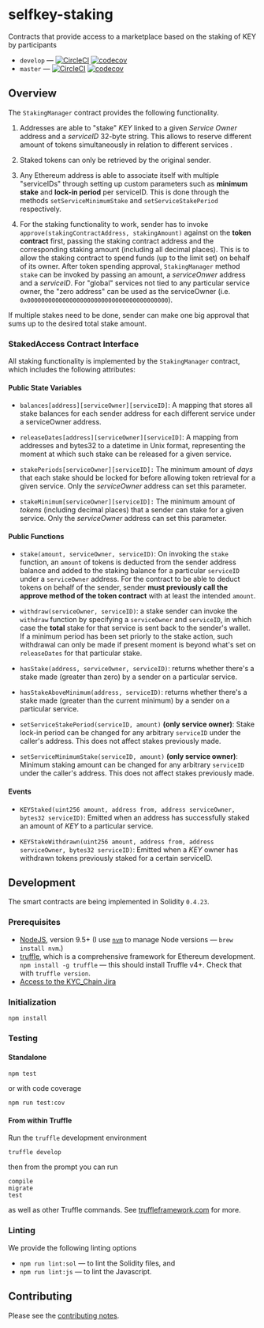 # selfkey-staking

Contracts that provide access to a marketplace based on the staking of KEY by participants

* `develop` — [![CircleCI](https://circleci.com/gh/SelfKeyFoundation/staked-access/tree/develop.svg?style=svg)](https://circleci.com/gh/SelfKeyFoundation/staked-access/tree/develop) [![codecov](https://codecov.io/gh/SelfKeyFoundation/staked-access/branch/develop/graph/badge.svg)](https://codecov.io/gh/SelfKeyFoundation/staked-access)
* `master` — [![CircleCI](https://circleci.com/gh/SelfKeyFoundation/staked-access/tree/master.svg?style=svg)](https://circleci.com/gh/SelfKeyFoundation/staked-access/tree/master) [![codecov](https://codecov.io/gh/SelfKeyFoundation/staked-access/branch/master/graph/badge.svg)](https://codecov.io/gh/SelfKeyFoundation/staked-access)

## Overview

The `StakingManager` contract provides the following functionality.

1. Addresses are able to "stake" _KEY_ linked to a given _Service Owner_ address and a _serviceID_ 32-byte string. This allows to reserve different amount of tokens simultaneously in relation to different services .

2. Staked tokens can only be retrieved by the original sender.

3. Any Ethereum address is able to associate itself with multiple "serviceIDs" through setting up custom parameters such as **minimum stake** and **lock-in period** per serviceID. This is done through the methods `setServiceMinimumStake` and `setServiceStakePeriod` respectively.

3. For the staking functionality to work, sender has to invoke `approve(stakingContractAddress, stakingAmount)` against on the **token contract** first, passing the staking contract address and
the corresponding staking amount (including all decimal places). This is to allow the staking contract to spend funds (up to the limit set) on behalf of its owner. After token spending approval,
`StakingManager` method `stake` can be invoked by passing an amount, a _serviceOnwer_ address and a _serviceID_. For "global" services not tied to any particular service owner, the "zero address" can be used as the serviceOwner (i.e. `0x0000000000000000000000000000000000000000`).

If multiple stakes need to be done, sender can make one big approval that sums up to the desired total stake amount.

### StakedAccess Contract Interface

All staking functionality is implemented by the `StakingManager` contract, which includes the
following attributes:

#### Public State Variables

* `balances[address][serviceOwner][serviceID]`: A mapping that stores all stake balances for each sender address for each different service under a serviceOwner address.

* `releaseDates[address][serviceOwner][serviceID]`: A mapping from addresses and bytes32 to a datetime in Unix format, representing the moment at which such stake can be released for a given service.

* `stakePeriods[serviceOwner][serviceID]:` The minimum amount of _days_ that each stake should be locked for before allowing token retrieval for a given service.  Only the _serviceOwner_ address can set this parameter.

* `stakeMinimum[serviceOwner][serviceID]:` The minimum amount of _tokens_ (including decimal places) that a sender can stake for a given service. Only the _serviceOwner_ address can set this parameter.

#### Public Functions

* `stake(amount, serviceOwner, serviceID)`: On invoking the `stake` function, an `amount` of tokens
is deducted from the sender address balance and added to the staking balance for a particular `serviceID` under a `serviceOwner` address. For the contract to be able to deduct tokens on behalf of the sender, sender **must previously call the approve method of the token contract** with at least the intended `amount`.

* `withdraw(serviceOwner, serviceID)`: a stake sender can invoke the `withdraw` function by specifying a `serviceOwner` and `serviceID`, in which case the **total** stake for that service is sent back to the sender's wallet. If a minimum period has been set priorly to the stake action, such withdrawal can only be made if present moment is beyond what's set on `releaseDates` for that particular stake.

* `hasStake(address, serviceOwner, serviceID)`: returns whether there's a stake made (greater than zero) by a sender on a particular service.

* `hasStakeAboveMinimum(address, serviceID)`: returns whether there's a stake made (greater than the current minimum) by a sender on a particular service.

* `setServiceStakePeriod(serviceID, amount)` **(only service owner)**: Stake lock-in period can be changed for any arbitrary `serviceID` under the caller's address. This does not affect stakes previously made.

* `setServiceMinimumStake(serviceID, amount)` **(only service owner)**: Minimum staking amount can
be changed for any arbitrary `serviceID` under the caller's address. This does not affect stakes previously made.

#### Events

* `KEYStaked(uint256 amount, address from, address serviceOwner, bytes32 serviceID)`: Emitted when
an address has successfully staked an amount of _KEY_ to a particular service.

* `KEYStakeWithdrawn(uint256 amount, address from, address serviceOwner, bytes32 serviceID)`:
Emitted when a _KEY_ owner has withdrawn tokens previously staked for a certain serviceID.

## Development

The smart contracts are being implemented in Solidity `0.4.23`.

### Prerequisites

* [NodeJS](htps://nodejs.org), version 9.5+ (I use [`nvm`](https://github.com/creationix/nvm) to manage Node versions — `brew install nvm`.)
* [truffle](http://truffleframework.com/), which is a comprehensive framework for Ethereum development. `npm install -g truffle` — this should install Truffle v4+.  Check that with `truffle version`.
* [Access to the KYC_Chain Jira](https://kyc-chain.atlassian.net)

### Initialization

    npm install

### Testing

#### Standalone

    npm test

or with code coverage

    npm run test:cov

#### From within Truffle

Run the `truffle` development environment

    truffle develop

then from the prompt you can run

    compile
    migrate
    test

as well as other Truffle commands. See [truffleframework.com](http://truffleframework.com) for more.

### Linting

We provide the following linting options

* `npm run lint:sol` — to lint the Solidity files, and
* `npm run lint:js` — to lint the Javascript.

## Contributing

Please see the [contributing notes](CONTRIBUTING.md).
